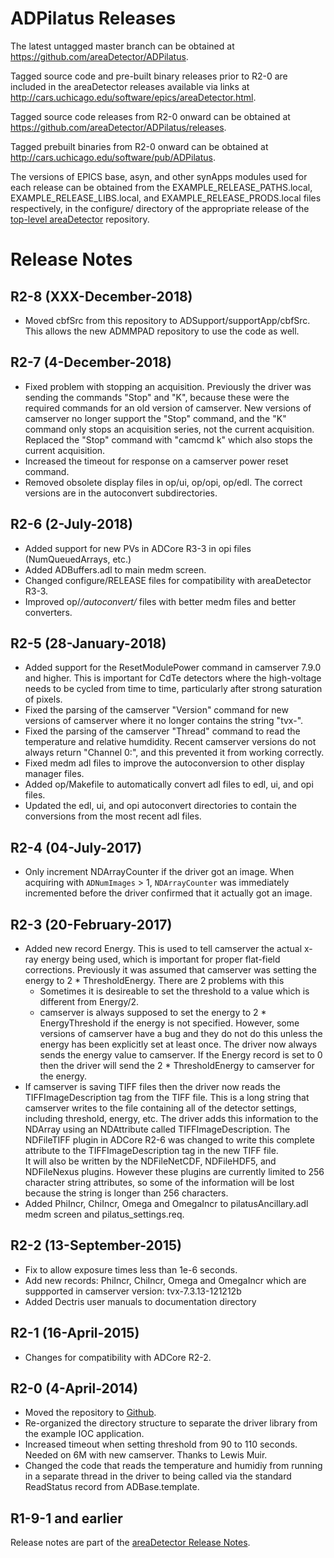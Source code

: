 ADPilatus Releases
==================

The latest untagged master branch can be obtained at
https://github.com/areaDetector/ADPilatus.

Tagged source code and pre-built binary releases prior to R2-0 are included
in the areaDetector releases available via links at
http://cars.uchicago.edu/software/epics/areaDetector.html.

Tagged source code releases from R2-0 onward can be obtained at 
https://github.com/areaDetector/ADPilatus/releases.

Tagged prebuilt binaries from R2-0 onward can be obtained at
http://cars.uchicago.edu/software/pub/ADPilatus.

The versions of EPICS base, asyn, and other synApps modules used for each release can be obtained from 
the EXAMPLE_RELEASE_PATHS.local, EXAMPLE_RELEASE_LIBS.local, and EXAMPLE_RELEASE_PRODS.local
files respectively, in the configure/ directory of the appropriate release of the 
[top-level areaDetector](https://github.com/areaDetector/areaDetector) repository.


Release Notes
=============
R2-8 (XXX-December-2018)
---
* Moved cbfSrc from this repository to ADSupport/supportApp/cbfSrc.
  This allows the new ADMMPAD repository to use the code as well.

R2-7 (4-December-2018)
---
* Fixed problem with stopping an acquisition.  Previously the driver was sending the commands
  "Stop" and "K", because these were the required commands for an old version of camserver.
  New versions of camserver no longer support the "Stop" command, and the "K" command only
  stops an acquisition series, not the current acquisition.  Replaced the "Stop" command with
  "camcmd k" which also stops the current acquisition.
* Increased the timeout for response on a camserver power reset command.
* Removed obsolete display files in op/ui, op/opi, op/edl.
  The correct versions are in the autoconvert subdirectories.

R2-6 (2-July-2018)
---
* Added support for new PVs in ADCore R3-3 in opi files (NumQueuedArrays, etc.)
* Added ADBuffers.adl to main medm screen.
* Changed configure/RELEASE files for compatibility with areaDetector R3-3.
* Improved op/*/autoconvert/* files with better medm files and better converters.


R2-5 (28-January-2018)
---
* Added support for the ResetModulePower command in camserver 7.9.0 and higher.
  This is important for CdTe detectors where the high-voltage needs to be cycled from
  time to time, particularly after strong saturation of pixels.
* Fixed the parsing of the camserver "Version" command for new versions of camserver
  where it no longer contains the string "tvx-".
* Fixed the parsing of the camserver "Thread" command to read the temperature and
  relative humdidity.  Recent camserver versions do not always return "Channel 0:", 
  and this prevented it from working correctly.
* Fixed medm adl files to improve the autoconversion to other display manager files.
* Added op/Makefile to automatically convert adl files to edl, ui, and opi files.
* Updated the edl, ui, and opi autoconvert directories to contain the conversions
  from the most recent adl files.


R2-4 (04-July-2017)
---
* Only increment NDArrayCounter if the driver got an image.
  When acquiring with `ADNumImages` > 1, `NDArrayCounter`  was immediately incremented before the driver 
  confirmed that it actually got an image.


R2-3 (20-February-2017)
----
* Added new record Energy.  This is used to tell camserver the actual x-ray energy being used,
  which is important for proper flat-field corrections.  Previously it was assumed that camserver
  was setting the energy to 2 * ThresholdEnergy. There are 2 problems with this
  - Sometimes it is desireable to set the threshold to a value which is different from Energy/2.
  - camserver is always supposed to set the energy to 2 * EnergyThreshold if the energy is not 
    specified.  However, some versions of camserver have a bug and they do not do this unless the
    energy has been explicitly set at least once.  The driver now always sends the energy value to
    camserver.  If the Energy record is set to 0 then the driver will send the 2 * ThresholdEnergy
    to camserver for the energy.
* If camserver is saving TIFF files then the driver now reads the TIFFImageDescription tag from the
  TIFF file.  This is a long string that camserver writes to the file containing all of the detector
  settings, including threshold, energy, etc.  The driver adds this information to the NDArray using
  an NDAttribute called TIFFImageDescription.  The NDFileTIFF plugin in ADCore R2-6 was changed to
  write this complete attribute to the TIFFImageDescription tag in the new TIFF file.  
  It will also be written by the NDFileNetCDF, NDFileHDF5, and NDFileNexus plugins.  However these 
  plugins are currently limited to 256 character string attributes, so some of the information will
  be lost because the string is longer than 256 characters.
* Added PhiIncr, ChiIncr, Omega and OmegaIncr to pilatusAncillary.adl medm screen and pilatus_settings.req.

R2-2 (13-September-2015)
----
* Fix to allow exposure times less than 1e-6 seconds.
* Add new records: PhiIncr, ChiIncr, Omega and OmegaIncr
  which are suppported in camserver version: tvx-7.3.13-121212b
* Added Dectris user manuals to documentation directory


R2-1 (16-April-2015)
----
* Changes for compatibility with ADCore R2-2.


R2-0 (4-April-2014)
----
* Moved the repository to [Github](https://github.com/areaDetector/ADPilatus).
* Re-organized the directory structure to separate the driver library from the example IOC application.
* Increased timeout when setting threshold from 90 to 110 seconds. 
  Needed on 6M with new camserver. Thanks to Lewis Muir.
* Changed the code that reads the temperature and humidiy from running in a separate thread in the driver
  to being called via the standard ReadStatus record from ADBase.template.

R1-9-1 and earlier
------------------
Release notes are part of the
[areaDetector Release Notes](http://cars.uchicago.edu/software/epics/areaDetectorReleaseNotes.html).

